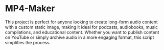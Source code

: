 # MP4-Maker
This project is perfect for anyone looking to create long-form audio content with a custom static image, making it ideal for podcasts, audiobooks, music compilations, and educational content. Whether you want to publish content on YouTube or simply archive audio in a more engaging format, this script simplifies the process.
